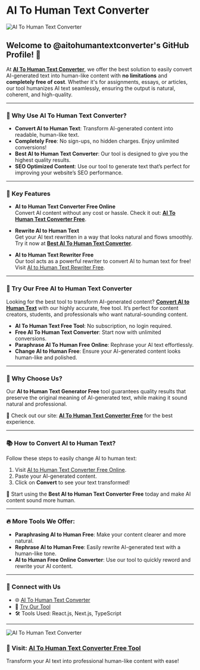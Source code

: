 # AI To Human Text Converter

![AI To Human Text Converter](https://aitohumantextconverter.in/_next/image?url=%2Flogo%2F152x152.png&w=128&q=75)

## Welcome to @aitohumantextconverter's GitHub Profile! 🎉

At [**AI To Human Text Converter**](https://aitohumantextconverter.in), we offer the best solution to easily convert AI-generated text into human-like content with **no limitations** and **completely free of cost**. Whether it's for assignments, essays, or articles, our tool humanizes AI text seamlessly, ensuring the output is natural, coherent, and high-quality.

---

### 🚀 Why Use AI To Human Text Converter?

- **Convert AI to Human Text**: Transform AI-generated content into readable, human-like text.
- **Completely Free**: No sign-ups, no hidden charges. Enjoy unlimited conversions!
- **Best AI to Human Text Converter**: Our tool is designed to give you the highest quality results.
- **SEO Optimized Content**: Use our tool to generate text that’s perfect for improving your website’s SEO performance.

---

### 🌟 Key Features
- **AI to Human Text Converter Free Online**  
  Convert AI content without any cost or hassle. Check it out: [**AI To Human Text Converter Free**](https://aitohumantextconverter.in).
  
- **Rewrite AI to Human Text**  
  Get your AI text rewritten in a way that looks natural and flows smoothly. Try it now at [**Best AI To Human Text Converter**](https://aitohumantextconverter.in).
  
- **AI to Human Text Rewriter Free**  
  Our tool acts as a powerful rewriter to convert AI to human text for free! Visit [AI to Human Text Rewriter Free](https://aitohumantextconverter.in).

---

### 🔗 Try Our Free AI to Human Text Converter

Looking for the best tool to transform AI-generated content? [**Convert AI to Human Text**](https://aitohumantextconverter.in) with our highly accurate, free tool. It’s perfect for content creators, students, and professionals who want natural-sounding content.

- **AI To Human Text Free Tool**: No subscription, no login required.
- **Free AI To Human Text Converter**: Start now with unlimited conversions.
- **Paraphrase AI To Human Free Online**: Rephrase your AI text effortlessly.
- **Change AI to Human Free**: Ensure your AI-generated content looks human-like and polished.

---

### 🧠 Why Choose Us?
Our **AI to Human Text Generator Free** tool guarantees quality results that preserve the original meaning of AI-generated text, while making it sound natural and professional.

🔗 Check out our site: [**AI To Human Text Converter Free**](https://aitohumantextconverter.in) for the best experience.

---

### 📚 How to Convert AI to Human Text?
Follow these steps to easily change AI to human text:
1. Visit [AI to Human Text Converter Free Online](https://aitohumantextconverter.in).
2. Paste your AI-generated content.
3. Click on **Convert** to see your text transformed!

🚀 Start using the **Best AI to Human Text Converter Free** today and make AI content sound more human.

---

### 🔥 More Tools We Offer:
- **Paraphrasing AI to Human Free**: Make your content clearer and more natural.
- **Rephrase AI to Human Free**: Easily rewrite AI-generated text with a human-like tone.
- **AI to Human Free Online Converter**: Use our tool to quickly reword and rewrite your AI content.

---

### 💬 Connect with Us
- 🌐 [AI To Human Text Converter](https://aitohumantextconverter.in)  
- 🚀 [Try Our Tool](https://aitohumantextconverter.in)  
- 🛠️ Tools Used: React.js, Next.js, TypeScript

---
  
![AI To Human Text Converter](https://aitohumantextconverter.in/_next/image?url=%2Flogo%2F152x152.png&w=128&q=75)

### 🔗 Visit: [**AI To Human Text Converter Free Tool**](https://aitohumantextconverter.in)  
Transform your AI text into professional human-like content with ease!
